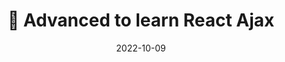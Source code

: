 ---
title: 📌 Advanced to learn React Ajax 
date: 2022-10-09
tags: [文章分享]
cover: ""
top_img: false
categories: [文章分享]
---